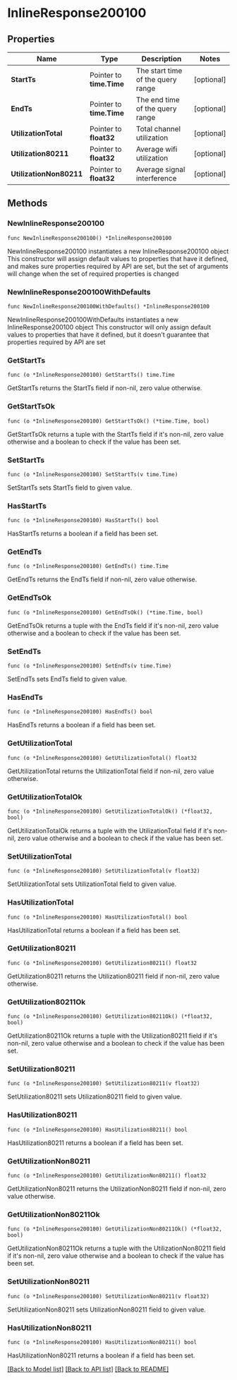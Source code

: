 # InlineResponse200100

## Properties

Name | Type | Description | Notes
------------ | ------------- | ------------- | -------------
**StartTs** | Pointer to **time.Time** | The start time of the query range | [optional] 
**EndTs** | Pointer to **time.Time** | The end time of the query range | [optional] 
**UtilizationTotal** | Pointer to **float32** | Total channel utilization | [optional] 
**Utilization80211** | Pointer to **float32** | Average wifi utilization | [optional] 
**UtilizationNon80211** | Pointer to **float32** | Average signal interference | [optional] 

## Methods

### NewInlineResponse200100

`func NewInlineResponse200100() *InlineResponse200100`

NewInlineResponse200100 instantiates a new InlineResponse200100 object
This constructor will assign default values to properties that have it defined,
and makes sure properties required by API are set, but the set of arguments
will change when the set of required properties is changed

### NewInlineResponse200100WithDefaults

`func NewInlineResponse200100WithDefaults() *InlineResponse200100`

NewInlineResponse200100WithDefaults instantiates a new InlineResponse200100 object
This constructor will only assign default values to properties that have it defined,
but it doesn't guarantee that properties required by API are set

### GetStartTs

`func (o *InlineResponse200100) GetStartTs() time.Time`

GetStartTs returns the StartTs field if non-nil, zero value otherwise.

### GetStartTsOk

`func (o *InlineResponse200100) GetStartTsOk() (*time.Time, bool)`

GetStartTsOk returns a tuple with the StartTs field if it's non-nil, zero value otherwise
and a boolean to check if the value has been set.

### SetStartTs

`func (o *InlineResponse200100) SetStartTs(v time.Time)`

SetStartTs sets StartTs field to given value.

### HasStartTs

`func (o *InlineResponse200100) HasStartTs() bool`

HasStartTs returns a boolean if a field has been set.

### GetEndTs

`func (o *InlineResponse200100) GetEndTs() time.Time`

GetEndTs returns the EndTs field if non-nil, zero value otherwise.

### GetEndTsOk

`func (o *InlineResponse200100) GetEndTsOk() (*time.Time, bool)`

GetEndTsOk returns a tuple with the EndTs field if it's non-nil, zero value otherwise
and a boolean to check if the value has been set.

### SetEndTs

`func (o *InlineResponse200100) SetEndTs(v time.Time)`

SetEndTs sets EndTs field to given value.

### HasEndTs

`func (o *InlineResponse200100) HasEndTs() bool`

HasEndTs returns a boolean if a field has been set.

### GetUtilizationTotal

`func (o *InlineResponse200100) GetUtilizationTotal() float32`

GetUtilizationTotal returns the UtilizationTotal field if non-nil, zero value otherwise.

### GetUtilizationTotalOk

`func (o *InlineResponse200100) GetUtilizationTotalOk() (*float32, bool)`

GetUtilizationTotalOk returns a tuple with the UtilizationTotal field if it's non-nil, zero value otherwise
and a boolean to check if the value has been set.

### SetUtilizationTotal

`func (o *InlineResponse200100) SetUtilizationTotal(v float32)`

SetUtilizationTotal sets UtilizationTotal field to given value.

### HasUtilizationTotal

`func (o *InlineResponse200100) HasUtilizationTotal() bool`

HasUtilizationTotal returns a boolean if a field has been set.

### GetUtilization80211

`func (o *InlineResponse200100) GetUtilization80211() float32`

GetUtilization80211 returns the Utilization80211 field if non-nil, zero value otherwise.

### GetUtilization80211Ok

`func (o *InlineResponse200100) GetUtilization80211Ok() (*float32, bool)`

GetUtilization80211Ok returns a tuple with the Utilization80211 field if it's non-nil, zero value otherwise
and a boolean to check if the value has been set.

### SetUtilization80211

`func (o *InlineResponse200100) SetUtilization80211(v float32)`

SetUtilization80211 sets Utilization80211 field to given value.

### HasUtilization80211

`func (o *InlineResponse200100) HasUtilization80211() bool`

HasUtilization80211 returns a boolean if a field has been set.

### GetUtilizationNon80211

`func (o *InlineResponse200100) GetUtilizationNon80211() float32`

GetUtilizationNon80211 returns the UtilizationNon80211 field if non-nil, zero value otherwise.

### GetUtilizationNon80211Ok

`func (o *InlineResponse200100) GetUtilizationNon80211Ok() (*float32, bool)`

GetUtilizationNon80211Ok returns a tuple with the UtilizationNon80211 field if it's non-nil, zero value otherwise
and a boolean to check if the value has been set.

### SetUtilizationNon80211

`func (o *InlineResponse200100) SetUtilizationNon80211(v float32)`

SetUtilizationNon80211 sets UtilizationNon80211 field to given value.

### HasUtilizationNon80211

`func (o *InlineResponse200100) HasUtilizationNon80211() bool`

HasUtilizationNon80211 returns a boolean if a field has been set.


[[Back to Model list]](../README.md#documentation-for-models) [[Back to API list]](../README.md#documentation-for-api-endpoints) [[Back to README]](../README.md)


